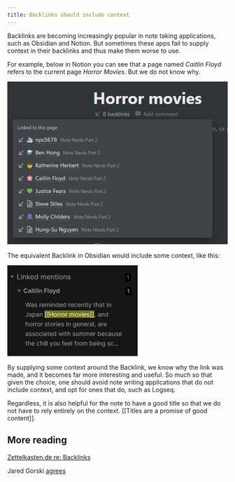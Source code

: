 ```yaml
---
title: Backlinks should include context
---
```


Backlinks are becoming increasingly popular in note taking applications, such as Obsidian and Notion. But sometimes these apps fail to supply context in their backlinks and thus make them worse to use.

For example, below in Notion you can see that a page named *Caitlin Floyd* refers to the current page *Horror Movies*. But we do not know why.

<img src="/assets/notion-backlink.jpg" />

The equivalent Backlink in Obsidian would include some context, like this:

<img src="/assets/obsidian-backlink.jpg" />

By supplying some context around the Backlink, we know why the link was made, and it becomes far more interesting and useful. So much so that given the choice, one should avoid note writing applications that do not include context, and opt for ones that do, such as Logseq.

Regardless, it is also helpful for the note to have a good title so that we do not have to rely entirely on the context. [[Titles are a promise of good content]].

## More reading

[Zettelkasten.de re: Backlinks](https://zettelkasten.de/posts/re-backlinks-should-be-context-rich/)

Jared Gorski [agrees](https://jaredgorski.org/notes/backlinks-should-be-context-rich/
)